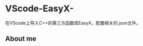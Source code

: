 # VScode-EasyX-
在VScode上导入C++的第三方函数库EasyX，配置相关的.json文件。

## About me

<!-- TO DO: add more details about me later -->
